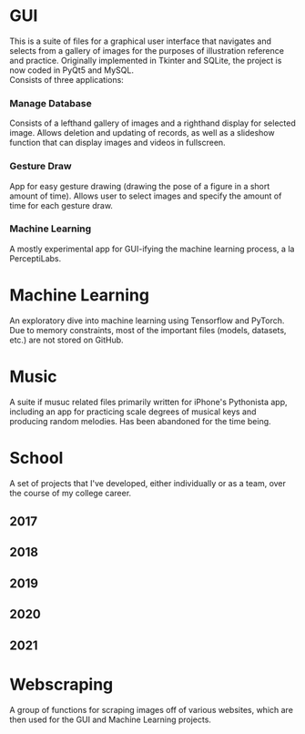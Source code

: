 # GUI
This is a suite of files for a graphical user interface that navigates and selects from a gallery of images for the purposes of illustration reference and practice. Originally implemented in Tkinter and SQLite, the project is now coded in PyQt5 and MySQL.\
Consists of three applications:
### Manage Database
Consists of a lefthand gallery of images and a righthand display for selected image. Allows deletion and updating of records, as well as a slideshow function that can display images and videos in fullscreen.
### Gesture Draw
App for easy gesture drawing (drawing the pose of a figure in a short amount of time). Allows user to select images and specify the amount of time for each gesture draw.
### Machine Learning
A mostly experimental app for GUI-ifying the machine learning process, a la PerceptiLabs.
# Machine Learning
An exploratory dive into machine learning using Tensorflow and PyTorch. Due to memory constraints, most of the important files (models, datasets, etc.) are not stored on GitHub.
# Music
A suite if musuc related files primarily written for iPhone's Pythonista app, including an app for practicing scale degrees of musical keys and producing random melodies. Has been abandoned for the time being.
# School
A set of projects that I've developed, either individually or as a team, over the course of my college career.
## 2017
## 2018
## 2019
## 2020
## 2021
# Webscraping
A group of functions for scraping images off of various websites, which are then used for the GUI and Machine Learning projects.
